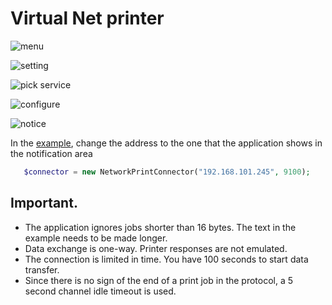 # Virtual Net printer

![menu](https://github.com/402d/Virtual_POS_printer/raw/master/screenshots/menu-settings.jpg)

![setting](https://github.com/402d/Virtual_POS_printer/raw/master/screenshots/settings-other-services.jpg)

![pick service](https://github.com/402d/Virtual_POS_printer/raw/master/screenshots/settings-pick-service.jpg)

![configure](https://github.com/402d/Virtual_POS_printer/raw/master/screenshots/config-net-share.jpg)

![notice](https://github.com/402d/Virtual_POS_printer/raw/master/screenshots/notify-net.jpg)

In the [example](https://github.com/mike42/escpos-php/blob/development/example/interface/ethernet.php#L11), change the address to the one that the application shows in the notification area

```php
   $connector = new NetworkPrintConnector("192.168.101.245", 9100);
```

## Important. 
- The application ignores jobs shorter than 16 bytes. The text in the example needs to be made longer.
- Data exchange is one-way. Printer responses are not emulated.
- The connection is limited in time. You have 100 seconds to start data transfer. 
- Since there is no sign of the end of a print job in the protocol, a 5 second channel idle timeout is used.